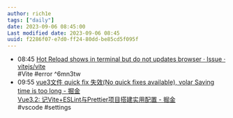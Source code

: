 ```yaml
---
author: rich1e
tags: ["daily"]
date: 2023-09-06 08:45:00
Last modified date: 2023-09-06 08:45
uuid: f2286f07-e7d0-ff24-80dd-be85cd5f095f
---
```


- 08:45 [Hot Reload shows in terminal but do not updates browser · Issue · vitejs/vite](https://github.com/vitejs/vite/issues/7839)<br>#Vite #error ^6mn3tw
- 09:55 [vue3文件 quick fix 失效(No quick fixes available), volar Saving time is too long - 掘金](https://juejin.cn/post/7246665046256975928)<br>[Vue3.2: 记Vite+ESLint与Prettier项目搭建实用配置 - 掘金](https://juejin.cn/post/7202108772923572285)<br>#vscode #settings